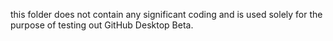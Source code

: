 this folder does not contain any significant coding and is used solely for the purpose of testing out GitHub Desktop Beta.